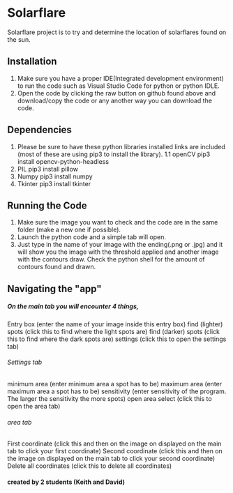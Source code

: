 # Solarflare
Solarflare project is to try and determine the location of solarflares found on the sun.

## Installation
1. Make sure you have a proper IDE(Integrated development environment) to run the code such as Visual Studio Code for python or python IDLE.
2. Open the code by clicking the raw button on github found above and download/copy the code or any another way you can download the code.

## Dependencies 
1. Please be sure to have these python libraries installed links are included (most of these are using pip3 to install the library).
1.1 openCV
    pip3 install opencv-python-headless
2. PIL
    pip3 install pillow
3. Numpy 
    pip3 install numpy
4. Tkinter
    pip3 install tkinter

## Running the Code
1. Make sure the image you want to check and the code are in the same folder (make a new one if possible).
2. Launch the python code and a simple tab will open.
3. Just type in the name of your image with the ending(.png or .jpg) and it will show you the image with the threshold applied and another image with the contours draw. Check the python shell for the amount of contours found and drawn.

## Navigating the "app"
##### On the main tab you will encounter 4 things,
Entry box
(enter the name of your image inside this entry box)
find (lighter) spots 
(click this to find where the light spots are)
find (darker) spots 
(click this to find where the dark spots are)
settings
(click this to open the settings tab)

###### Settings tab
minimum area
(enter minimum area a spot has to be)
maximum area
(enter maximum area a spot has to be)
sensitivity
(enter sensitivity of the program. The larger the sensitivity the more spots)
open area select
(click this to open the area tab)

###### area tab
First coordinate
(click this and then on the image on displayed on the main tab to click your first coordinate)
Second coordinate
(click this and then on the image on displayed on the main tab to click your second coordinate)
Delete all coordinates
(click this to delete all coordinates)

#### created by 2 students (Keith and David)
